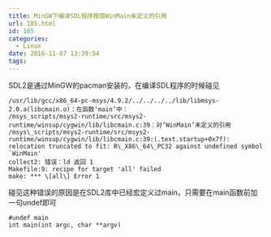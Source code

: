 ```yaml
---
title: MinGW下编译SDL程序报错WinMain未定义的引用
url: 185.html
id: 185
categories:
  - Linux
date: 2016-11-07 13:39:54
tags:
---
```


SDL2是通过MinGW的pacman安装的，在编译SDL程序的时候碰见

  
```
/usr/lib/gcc/x86_64-pc-msys/4.9.2/../../../../lib/libmsys-2.0.a(libcmain.o)：在函数‘main’中：
/msys_scripts/msys2-runtime/src/msys2-runtime/winsup/cygwin/lib/libcmain.c:39：对‘WinMain’未定义的引用
/msys\_scripts/msys2-runtime/src/msys2-runtime/winsup/cygwin/lib/libcmain.c:39:(.text.startup+0x7f): relocation truncated to fit: R\_X86\_64\_PC32 against undefined symbol `WinMain'
collect2: 错误：ld 返回 1
Makefile:9: recipe for target 'all' failed
make: *** \[all\] Error 1
```
  

碰见这种错误的原因是在SDL2库中已经宏定义过main，只需要在main函数前加一句undef即可

  
```
#undef main
int main(int argc, char **argv)
```
